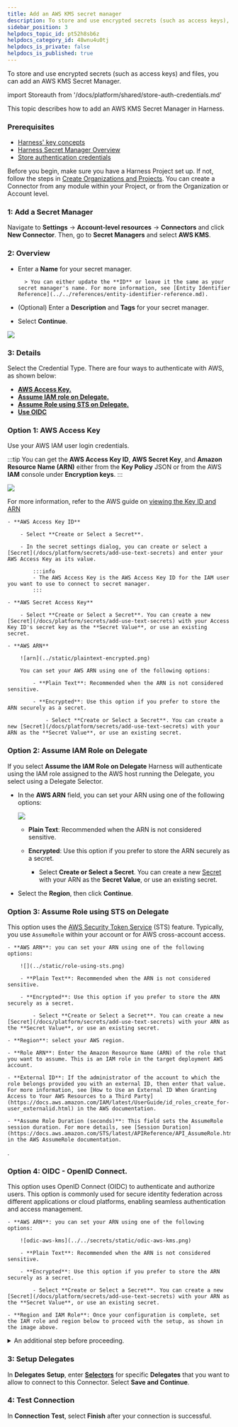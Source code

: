 ```yaml
---
title: Add an AWS KMS secret manager
description: To store and use encrypted secrets (such as access keys), you can add an AWS KMS Secrets Manager.
sidebar_position: 3
helpdocs_topic_id: pt52h8sb6z
helpdocs_category_id: 48wnu4u0tj
helpdocs_is_private: false
helpdocs_is_published: true
---
```


To store and use encrypted secrets (such as access keys) and files, you can add an AWS KMS Secret Manager.

import Storeauth from '/docs/platform/shared/store-auth-credentials.md'

<Storeauth />

This topic describes how to add an AWS KMS Secret Manager in Harness.

### Prerequisites

* [Harness' key concepts](/docs/platform/get-started/key-concepts.md)
* [Harness Secret Manager Overview](/docs/platform/secrets/secrets-management/harness-secret-manager-overview)
* [Store authentication credentials](/docs/platform/secrets/secrets-management/store-authentication-credentials)

Before you begin, make sure you have a Harness Project set up. If not, follow the steps in [Create Organizations and Projects](../../organizations-and-projects/create-an-organization.md). You can create a Connector from any module within your Project, or from the Organization or Account level.

### 1: Add a Secret Manager

Navigate to **Settings** → **Account-level resources** → **Connectors** and click **New Connector**. Then, go to **Secret Managers** and select **AWS KMS**. 

### 2: Overview

- Enter a **Name** for your secret manager.

        > You can either update the **ID** or leave it the same as your secret manager's name. For more information, see [Entity Identifier Reference](../../references/entity-identifier-reference.md).

- (Optional) Enter a **Description** and **Tags** for your secret manager.

- Select **Continue**.

![](../../secrets/static/add-an-aws-kms-secrets-manager-53.png)

### 3: Details

Select the Credential Type. There are four ways to authenticate with AWS, as shown below:

- [**AWS Access Key.**](#option-1-aws-access-key)
- [**Assume IAM role on Delegate.**](#option-2-assume-iam-role-on-delegate)
- [**Assume Role using STS on Delegate.**](#option-3-assume-role-using-sts-on-delegate)
- [**Use OIDC**](#option-4-oidc---openid-connect)

### Option 1: AWS Access Key

Use your AWS IAM user login credentials.

:::tip 
You can get the **AWS Access Key ID**, **AWS Secret Key**, and **Amazon Resource Name (ARN)** either from the **Key Policy** JSON or from the AWS **IAM** console under **Encryption keys**.
:::

![](../../secrets/static/add-an-aws-kms-secrets-manager-54.png)

For more information, refer to the AWS guide on [viewing the Key ID and ARN](https://docs.aws.amazon.com/kms/latest/developerguide/viewing-keys.html#find-cmk-id-arn)

    - **AWS Access Key ID**

        - Select **Create or Select a Secret**.

        - In the secret settings dialog, you can create or select a [Secret](/docs/platform/secrets/add-use-text-secrets) and enter your AWS Access Key as its value.

            :::info
            - The AWS Access Key is the AWS Access Key ID for the IAM user you want to use to connect to secret manager.
            :::

    - **AWS Secret Access Key**

        - Select **Create or Select a Secret**. You can create a new [Secret](/docs/platform/secrets/add-use-text-secrets) with your Access Key ID's secret key as the **Secret Value**, or use an existing secret.

    - **AWS ARN**

        ![arn](../static/plaintext-encrypted.png)

        You can set your AWS ARN using one of the following options:

            - **Plain Text**: Recommended when the ARN is not considered sensitive.

            - **Encrypted**: Use this option if you prefer to store the ARN securely as a secret.
                
                - Select **Create or Select a Secret**. You can create a new [Secret](/docs/platform/secrets/add-use-text-secrets) with your ARN as the **Secret Value**, or use an existing secret.

### Option 2: Assume IAM Role on Delegate

If you select **Assume the IAM Role on Delegate** Harness will authenticate using the IAM role assigned to the AWS host running the Delegate, you select using a Delegate Selector.

- In the **AWS ARN** field, you can set your ARN using one of the following options:

    ![](../static/iam-role-del.png)

    - **Plain Text**: Recommended when the ARN is not considered sensitive.

    - **Encrypted**: Use this option if you prefer to store the ARN securely as a secret.
                
        - Select **Create or Select a Secret**. You can create a new [Secret](/docs/platform/secrets/add-use-text-secrets) with your ARN as the **Secret Value**, or use an existing secret.

- Select the **Region**, then click **Continue**.

### Option 3: Assume Role using STS on Delegate

This option uses the [AWS Security Token Service](https://docs.aws.amazon.com/IAM/latest/UserGuide/id_credentials_temp.html) (STS) feature. Typically, you use `AssumeRole` within your account or for AWS cross-account access.

    - **AWS ARN**: you can set your ARN using one of the following options:

        ![](../static/role-using-sts.png)

        - **Plain Text**: Recommended when the ARN is not considered sensitive. 

        - **Encrypted**: Use this option if you prefer to store the ARN securely as a secret.
                
            - Select **Create or Select a Secret**. You can create a new [Secret](/docs/platform/secrets/add-use-text-secrets) with your ARN as the **Secret Value**, or use an existing secret.

    - **Region**: select your AWS region.

    - **Role ARN**: Enter the Amazon Resource Name (ARN) of the role that you want to assume. This is an IAM role in the target deployment AWS account.

    - **External ID**: If the administrator of the account to which the role belongs provided you with an external ID, then enter that value. For more information, see [How to Use an External ID When Granting Access to Your AWS Resources to a Third Party](https://docs.aws.amazon.com/IAM/latest/UserGuide/id_roles_create_for-user_externalid.html) in the AWS documentation.

    - **Assume Role Duration (seconds)**: This field sets the AssumeRole session duration. For more details, see [Session Duration](https://docs.aws.amazon.com/STS/latest/APIReference/API_AssumeRole.html) in the AWS AssumeRole documentation.
.

### Option 4: OIDC - OpenID Connect.

 This option uses OpenID Connect (OIDC) to authenticate and authorize users. This option is commonly used for secure identity federation across different applications or cloud platforms, enabling seamless authentication and access management.

    - **AWS ARN**: you can set your ARN using one of the following options:

        ![odic-aws-kms](../../secrets/static/odic-aws-kms.png)

        - **Plain Text**: Recommended when the ARN is not considered sensitive. 

        - **Encrypted**: Use this option if you prefer to store the ARN securely as a secret.
                
            - Select **Create or Select a Secret**. You can create a new [Secret](/docs/platform/secrets/add-use-text-secrets) with your ARN as the **Secret Value**, or use an existing secret.

    - **Region and IAM Role**: Once your configuration is complete, set the IAM role and region below to proceed with the setup, as shown in the image above.

<details>
    <summary>An additional step before proceeding.</summary>

    #### Connectivity mode 

    This additional step allows you to select the connectivity mode.

    Once you have selected OIDC, you will be able to select **connectivity mode**, based on the requirement you can select the provider that can be either connect through a **delegate** or through **Harness platform**. 
        
    ![connectivity-mode](../../secrets/static/oidc-connectivity-mode.png)          
</details>

### 3: Setup Delegates

In **Delegates** **Setup**, enter [**Selectors**](../../delegates/manage-delegates/select-delegates-with-selectors.md#option-select-a-delegate-for-a-connector-using-tags) for specific **Delegates** that you want to allow to connect to this Connector. Select **Save and Continue**.

### 4: Test Connection

In **Connection** **Test**, select **Finish** after your connection is successful.
